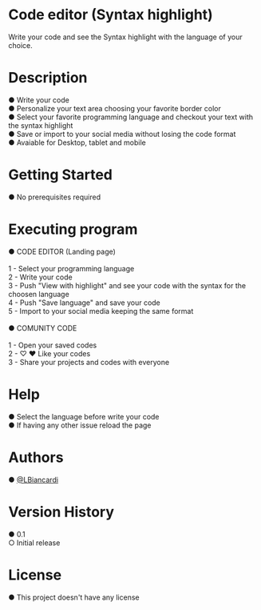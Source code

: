 # Code editor (Syntax highlight)

Write your code and see the Syntax highlight with the language of your choice.

# Description

● Write your code <br>
● Personalize your text area choosing your favorite border color <br>
● Select your favorite programming language and checkout your text with the syntax highlight <br>
● Save or import to your social media without losing the code format <br>
● Avaiable for Desktop, tablet and mobile <br>
 
# Getting Started
● No prerequisites required

# Executing program

● CODE EDITOR (Landing page) <br><br>
1 - Select your programming language <br>
2 - Write your code <br>
3 - Push "View with highlight" and see your code with the syntax for the choosen language <br>
4 - Push "Save language" and save your code <br>
5 - Import to your social media keeping the same format <br>
<br>
● COMUNITY CODE <br><br>
1 - Open your saved codes <br>
2 - ♡ ❤︎ Like your codes <br>
3 - Share your projects and codes with everyone <br>

# Help
● Select the language before write your code <br>
● If having any other issue reload the page <br>

# Authors

● <a href='https://github.com/LBiancardi'> @LBiancardi</a> <br>

# Version History
● 0.1 <br>
  ○ Initial release
  
# License
● This project doesn't have any license
